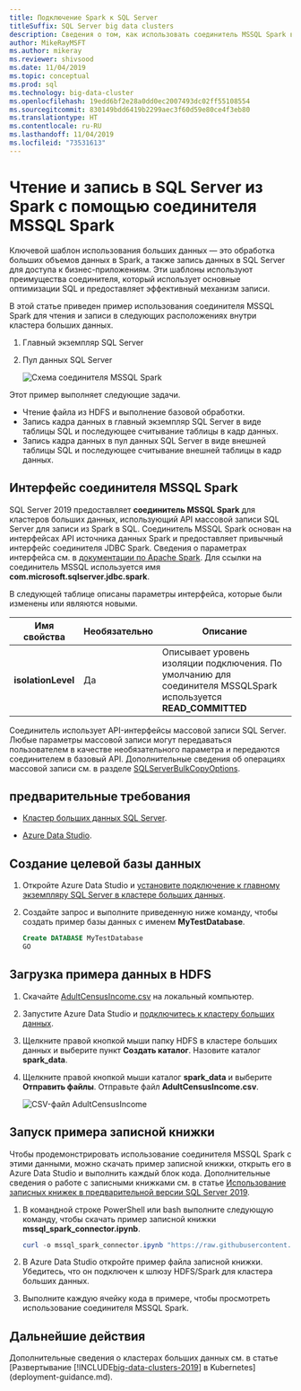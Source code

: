 ```yaml
---
title: Подключение Spark к SQL Server
titleSuffix: SQL Server big data clusters
description: Сведения о том, как использовать соединитель MSSQL Spark в Spark для чтения и записи данных в SQL Server.
author: MikeRayMSFT
ms.author: mikeray
ms.reviewer: shivsood
ms.date: 11/04/2019
ms.topic: conceptual
ms.prod: sql
ms.technology: big-data-cluster
ms.openlocfilehash: 19edd6bf2e28a0dd0ec2007493dc02ff55108554
ms.sourcegitcommit: 830149bdd6419b2299aec3f60d59e80ce4f3eb80
ms.translationtype: HT
ms.contentlocale: ru-RU
ms.lasthandoff: 11/04/2019
ms.locfileid: "73531613"
---
```

# <a name="how-to-read-and-write-to-sql-server-from-spark-using-the-mssql-spark-connector"></a>Чтение и запись в SQL Server из Spark с помощью соединителя MSSQL Spark

Ключевой шаблон использования больших данных — это обработка больших объемов данных в Spark, а также запись данных в SQL Server для доступа к бизнес-приложениям. Эти шаблоны используют преимущества соединителя, который использует основные оптимизации SQL и предоставляет эффективный механизм записи.

В этой статье приведен пример использования соединителя MSSQL Spark для чтения и записи в следующих расположениях внутри кластера больших данных.

1. Главный экземпляр SQL Server
1. Пул данных SQL Server

   ![Схема соединителя MSSQL Spark](./media/spark-mssql-connector/mssql-spark-connector-diagram.png)

Этот пример выполняет следующие задачи.

- Чтение файла из HDFS и выполнение базовой обработки.
- Запись кадра данных в главный экземпляр SQL Server в виде таблицы SQL и последующее считывание таблицы в кадр данных.
- Запись кадра данных в пул данных SQL Server в виде внешней таблицы SQL и последующее считывание внешней таблицы в кадр данных.

## <a name="mssql-spark-connector-interface"></a>Интерфейс соединителя MSSQL Spark

SQL Server 2019 предоставляет **соединитель MSSQL Spark** для кластеров больших данных, использующий API массовой записи SQL Server для записи из Spark в SQL. Соединитель MSSQL Spark основан на интерфейсах API источника данных Spark и предоставляет привычный интерфейс соединителя JDBC Spark. Сведения о параметрах интерфейса см. в [документации по Apache Spark](http://spark.apache.org/docs/latest/sql-data-sources-jdbc.html). Для ссылки на соединитель MSSQL используется имя **com.microsoft.sqlserver.jdbc.spark**.

В следующей таблице описаны параметры интерфейса, которые были изменены или являются новыми.

| Имя свойства | Необязательно | Описание |
|---|---|---|
| **isolationLevel** | Да | Описывает уровень изоляции подключения. По умолчанию для соединителя MSSQLSpark используется **READ_COMMITTED** |

Соединитель использует API-интерфейсы массовой записи SQL Server. Любые параметры массовой записи могут передаваться пользователем в качестве необязательного параметра и передаются соединителем в базовый API. Дополнительные сведения об операциях массовой записи см. в разделе [SQLServerBulkCopyOptions]( ../connect/jdbc/using-bulk-copy-with-the-jdbc-driver.md#sqlserverbulkcopyoptions).

## <a name="prerequisites"></a>предварительные требования

- [Кластер больших данных SQL Server](deploy-get-started.md).

- [Azure Data Studio](https://aka.ms/getazuredatastudio).

## <a name="create-the-target-database"></a>Создание целевой базы данных

1. Откройте Azure Data Studio и [установите подключение к главному экземпляру SQL Server в кластере больших данных](connect-to-big-data-cluster.md).

1. Создайте запрос и выполните приведенную ниже команду, чтобы создать пример базы данных с именем **MyTestDatabase**.

   ```sql
   Create DATABASE MyTestDatabase
   GO
   ```

## <a name="load-sample-data-into-hdfs"></a>Загрузка примера данных в HDFS

1. Скачайте [AdultCensusIncome.csv](https://amldockerdatasets.azureedge.net/AdultCensusIncome.csv) на локальный компьютер.

1. Запустите Azure Data Studio и [подключитесь к кластеру больших данных](connect-to-big-data-cluster.md).

1. Щелкните правой кнопкой мыши папку HDFS в кластере больших данных и выберите пункт **Создать каталог**. Назовите каталог **spark_data**.

1. Щелкните правой кнопкой мыши каталог **spark_data** и выберите **Отправить файлы**. Отправьте файл **AdultCensusIncome.csv**.

   ![CSV-файл AdultCensusIncome](./media/spark-mssql-connector/spark_data.png)

## <a name="run-the-sample-notebook"></a>Запуск примера записной книжки

Чтобы продемонстрировать использование соединителя MSSQL Spark с этими данными, можно скачать пример записной книжки, открыть его в Azure Data Studio и выполнить каждый блок кода. Дополнительные сведения о работе с записными книжками см. в статье [Использование записных книжек в предварительной версии SQL Server 2019](notebooks-guidance.md).

1. В командной строке PowerShell или bash выполните следующую команду, чтобы скачать пример записной книжки **mssql_spark_connector.ipynb**.

   ```PowerShell
   curl -o mssql_spark_connector.ipynb "https://raw.githubusercontent.com/microsoft/sql-server-samples/master/samples/features/sql-big-data-cluster/spark/data-virtualization/mssql_spark_connector.ipynb"
   ```

1. В Azure Data Studio откройте пример файла записной книжки. Убедитесь, что он подключен к шлюзу HDFS/Spark для кластера больших данных.

1. Выполните каждую ячейку кода в примере, чтобы просмотреть использование соединителя MSSQL Spark.

## <a name="next-steps"></a>Дальнейшие действия

Дополнительные сведения о кластерах больших данных см. в статье [Развертывание [!INCLUDE[big-data-clusters-2019](../includes/ssbigdataclusters-ss-nover.md)] в Kubernetes](deployment-guidance.md).